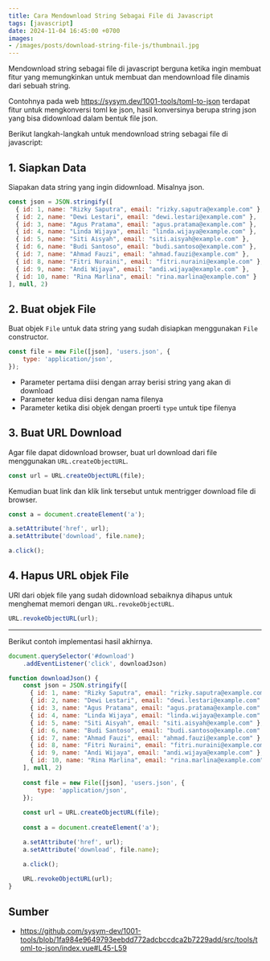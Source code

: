 ```yaml
---
title: Cara Mendownload String Sebagai File di Javascript
tags: [javascript]
date: 2024-11-04 16:45:00 +0700
images:
- /images/posts/download-string-file-js/thumbnail.jpg
---
```


Mendownload string sebagai file di javascript berguna ketika ingin membuat fitur yang memungkinkan untuk membuat dan mendownload file dinamis dari sebuah string.

<!--more-->

Contohnya pada web https://sysym.dev/1001-tools/toml-to-json terdapat fitur untuk mengkonversi toml ke json, hasil konversinya berupa string json yang bisa didownload dalam bentuk file json.

Berikut langkah-langkah untuk mendownload string sebagai file di javascript:

## 1. Siapkan Data

Siapakan data string yang ingin didownload. Misalnya json.

```javascript
const json = JSON.stringify([
  { id: 1, name: "Rizky Saputra", email: "rizky.saputra@example.com" },
  { id: 2, name: "Dewi Lestari", email: "dewi.lestari@example.com" },
  { id: 3, name: "Agus Pratama", email: "agus.pratama@example.com" },
  { id: 4, name: "Linda Wijaya", email: "linda.wijaya@example.com" },
  { id: 5, name: "Siti Aisyah", email: "siti.aisyah@example.com" },
  { id: 6, name: "Budi Santoso", email: "budi.santoso@example.com" },
  { id: 7, name: "Ahmad Fauzi", email: "ahmad.fauzi@example.com" },
  { id: 8, name: "Fitri Nuraini", email: "fitri.nuraini@example.com" },
  { id: 9, name: "Andi Wijaya", email: "andi.wijaya@example.com" },
  { id: 10, name: "Rina Marlina", email: "rina.marlina@example.com" }
], null, 2)
```

## 2. Buat objek File

Buat objek `File` untuk data string yang sudah disiapkan menggunakan `File` constructor.

```javascript
const file = new File([json], 'users.json', {
    type: 'application/json',
});
```

- Parameter pertama diisi dengan array berisi string yang akan di download
- Parameter kedua diisi dengan nama filenya
- Parameter ketika disi objek dengan proerti `type` untuk tipe filenya

## 3. Buat URL Download

Agar file dapat didownload browser, buat url download dari file menggunakan `URL.createObjectURL`.

```javascript
const url = URL.createObjectURL(file);
```

Kemudian buat link dan klik link tersebut untuk mentrigger download file di browser.

```javascript
const a = document.createElement('a');

a.setAttribute('href', url);
a.setAttribute('download', file.name);

a.click();
```

## 4. Hapus URL objek File

URl dari objek file yang sudah didownload sebaiknya dihapus untuk menghemat memori dengan `URL.revokeObjectURL`.

```javascript
URL.revokeObjectURL(url);
```

---

Berikut contoh implementasi hasil akhirnya.

```javascript
document.querySelector('#download')
    .addEventListener('click', downloadJson)

function downloadJson() {
    const json = JSON.stringify([
      { id: 1, name: "Rizky Saputra", email: "rizky.saputra@example.com" },
      { id: 2, name: "Dewi Lestari", email: "dewi.lestari@example.com" },
      { id: 3, name: "Agus Pratama", email: "agus.pratama@example.com" },
      { id: 4, name: "Linda Wijaya", email: "linda.wijaya@example.com" },
      { id: 5, name: "Siti Aisyah", email: "siti.aisyah@example.com" },
      { id: 6, name: "Budi Santoso", email: "budi.santoso@example.com" },
      { id: 7, name: "Ahmad Fauzi", email: "ahmad.fauzi@example.com" },
      { id: 8, name: "Fitri Nuraini", email: "fitri.nuraini@example.com" },
      { id: 9, name: "Andi Wijaya", email: "andi.wijaya@example.com" },
      { id: 10, name: "Rina Marlina", email: "rina.marlina@example.com" }
    ], null, 2)
    
    const file = new File([json], 'users.json', {
        type: 'application/json',
    });
    
    const url = URL.createObjectURL(file);
    
    const a = document.createElement('a');

    a.setAttribute('href', url);
    a.setAttribute('download', file.name);

    a.click();
    
    URL.revokeObjectURL(url);
}
```

## Sumber

- https://github.com/sysym-dev/1001-tools/blob/1fa984e9649793eebdd772adcbccdca2b7229add/src/tools/toml-to-json/index.vue#L45-L59
